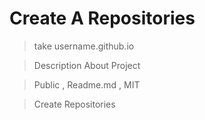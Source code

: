 # Create A Repositories 

> take username.github.io

> Description About Project
 
> Public , Readme.md , MIT

> Create Repositories   


